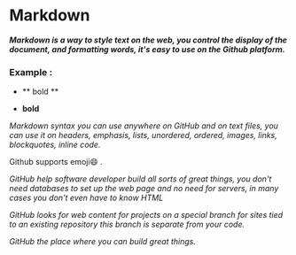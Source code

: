 # **Markdown**
***Markdown is a way to style text on the web, you control the display of the document, and formatting words, it's easy to use on the Github platform.***

### Example : 

- ** bold **

- **bold**

*Markdown syntax you can use anywhere on GitHub and on text files, you can use it on headers, emphasis, lists, unordered, ordered, images, links, blockquotes, inline code.*

Github supports emoji:smile: .

*GitHub help software developer build all sorts of great things, you don't need databases to set up the web page and no need for servers, in many cases you don't even have to know HTML*

*GitHub looks for web content for projects on a special branch for sites tied to an existing repository this branch is separate from your code.*

*GitHub the place where you can build great things.*

 
